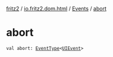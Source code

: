 [fritz2](../../index.md) / [io.fritz2.dom.html](../index.md) / [Events](index.md) / [abort](./abort.md)

# abort

`val abort: `[`EventType`](../-event-type/index.md)`<`[`UIEvent`](https://kotlinlang.org/api/latest/jvm/stdlib/org.w3c.dom.events/-u-i-event/index.html)`>`